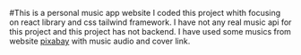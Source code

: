 #This is a personal music app website
I coded this project whith focusing on react library and css tailwind framework.
I have not any real music api for this project and this project has not backend.
I have used some musics from website [pixabay](https://pixabay.com/music/) with music audio and cover link.


 
